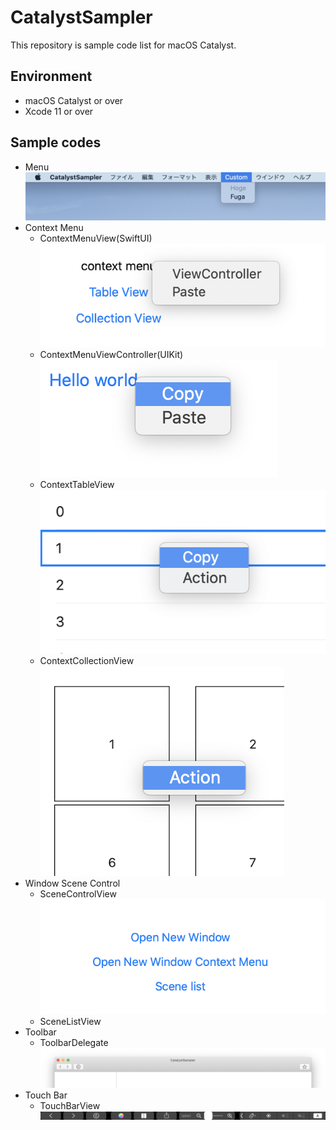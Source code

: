 #  CatalystSampler

This repository is sample code list for macOS Catalyst.

## Environment

- macOS Catalyst or over
- Xcode 11 or over

## Sample codes

- Menu  
  ![menu](Images/menu.png)
- Context Menu
    - ContextMenuView(SwiftUI)
      ![context_menu_swiftui](Images/context_menu_swiftui.png)
    - ContextMenuViewController(UIKit)
      ![context_menu_viewcontroller](Images/context_menu_viewcontroller.png)
    - ContextTableView
      ![context_menu_tableview](Images/context_menu_tableview.png)
    - ContextCollectionView
      ![context_menu_collectionview](Images/context_menu_collectionview.png)
- Window Scene Control
    - SceneControlView
      ![window_scene_control](Images/window_scene_control.png)
    - SceneListView
- Toolbar
    - ToolbarDelegate
      ![toolbar](Images/toolbar.png)
- Touch Bar
    - TouchBarView
      ![touch_bar](Images/touch_bar.png)
